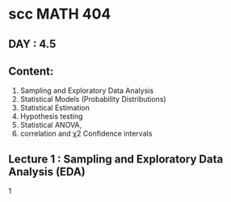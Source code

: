 # scc MATH 404

## DAY : 4.5


## Content:
1. Sampling and Exploratory Data Analysis
2. Statistical Models (Probability Distributions)
3. Statistical Estimation
4. Hypothesis testing
5. Statistical ANOVA, 
6. correlation and χ2 Confidence intervals


## Lecture 1 : Sampling and Exploratory Data Analysis (EDA)

1
